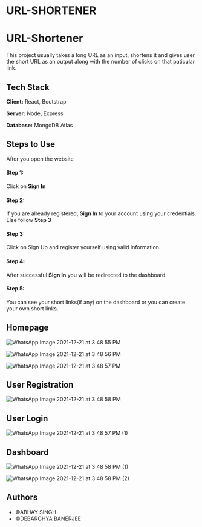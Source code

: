 # URL-SHORTENER

# URL-Shortener

This project usually takes a long URL as an input, shortens it and gives user the short URL as an output along with the number of clicks on that paticular link.


## Tech Stack

**Client:** React, Bootstrap

**Server:** Node, Express

**Database:** MongoDB Atlas

## Steps to Use
After you open the website
#### **Step 1:**
Click on **Sign In**

#### **Step 2:**
If you are already registered, **Sign In** to your account using your credentials.
Else follow **Step 3**

#### **Step 3:**
Click on Sign Up and register yourself using valid information.

#### **Step 4:**
After successful **Sign In** you will be redirected to the dashboard.

#### **Step 5:**
You can see your short links(if any) on the dashboard or you can create your own short links.

## Homepage

![WhatsApp Image 2021-12-21 at 3 48 55 PM](https://user-images.githubusercontent.com/93442804/146981450-d26361f1-06c8-41fc-a824-8057fc6e6ab8.jpeg)

![WhatsApp Image 2021-12-21 at 3 48 56 PM](https://user-images.githubusercontent.com/93442804/146981667-75f9e143-a83d-4caa-b20e-eb7827100792.jpeg)

![WhatsApp Image 2021-12-21 at 3 48 57 PM](https://user-images.githubusercontent.com/93442804/146981692-ea2d1313-5fe5-4119-a47d-6b466b72046a.jpeg)




## User Registration 

![WhatsApp Image 2021-12-21 at 3 48 58 PM](https://user-images.githubusercontent.com/93442804/146981490-169a4dc5-5d69-4551-bd73-818587896d38.jpeg)


## User Login 

![WhatsApp Image 2021-12-21 at 3 48 57 PM (1)](https://user-images.githubusercontent.com/93442804/146981583-a48ce77d-7a45-4d81-803c-b575142e7cdf.jpeg)


## Dashboard

![WhatsApp Image 2021-12-21 at 3 48 58 PM (1)](https://user-images.githubusercontent.com/93442804/146981629-7f77d38e-ecfd-443c-ad67-4bce99def87b.jpeg)


![WhatsApp Image 2021-12-21 at 3 48 58 PM (2)](https://user-images.githubusercontent.com/93442804/146983047-8fcfdd41-8b14-453b-b251-c09eda97335e.jpeg)



## Authors

- &copy;ABHAY SINGH
- &copy;DEBARGHYA BANERJEE

